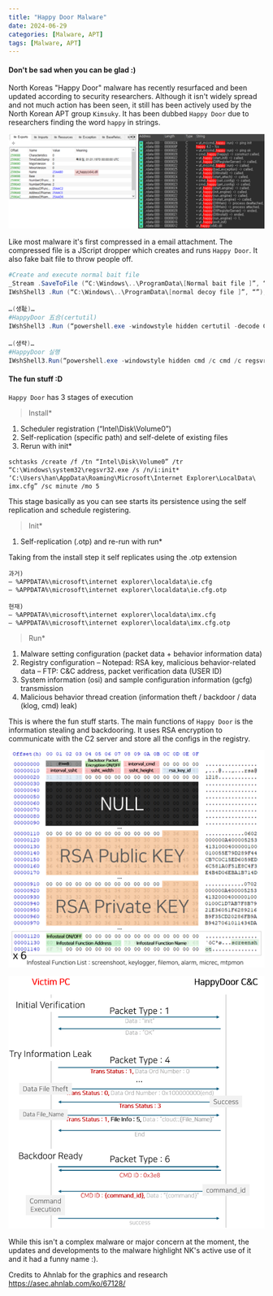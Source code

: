 ```yaml
---
title: "Happy Door Malware"
date: 2024-06-29
categories: [Malware, APT]
tags: [Malware, APT]
---
```


#### Don't be sad when you can be glad :)

North Koreas "Happy Door" malware has recently resurfaced and been updated according to security researchers. Although it isn't widely spread and not much action has been seen, it still has been actively used by the North Korean APT group `Kimsuky`. It has been dubbed `Happy Door` due to researchers finding the word `happy` in strings.

![debug strings](image.png)

Like most malware it's first compressed in a email attachment. The compressed file is a JScript dropper which creates and runs `Happy Door`. It also fake bait file to throw people off.

```powershell
#Create and execute normal bait file
_Stream .SaveToFile (“C:\Windows\..\ProgramData\[Normal bait file ]”, “2”);
IWshShell3 .Run (“C:\Windows\..\ProgramData\[normal decoy file ]”, “”);

…(생耻)…
#HappyDoor 五合(certutil)
IWshShell3 .Run (“powershell.exe -windowstyle hidden certutil -decode C:\Windows\..\ProgramData\[ Base64Encoded_HappyDoor ] C:\Windows\..\ProgramData\[ HappyDoor ]”, “0”, “true”);

…(생략)…
#HappyDoor 실행
IWshShell3.Run(“powershell.exe -windowstyle hidden cmd /c cmd /c regsvr32.exe /s /n /i:syrsd* C:\Windows\..\ProgramData\[HappyDoor]“, “0”, “true”);
```

#### The fun stuff :D

`Happy Door` has 3 stages of execution
> Install*
1. Scheduler registration (“Intel\Disk\Volume0”)
2. Self-replication (specific path) and self-delete of existing files
3. Rerun with init*

```
schtasks /create /f /tn “Intel\Disk\Volume0” /tr “C:\Windows\system32\regsvr32.exe /s /n/i:init* ‘C:\Users\han\AppData\Roaming\Microsoft\Internet Explorer\LocalData\ imx.cfg” /sc minute /mo 5
```

This stage basically as you can see starts its persistence using the self replication and schedule registering.

> Init*
1. Self-replication (.otp) and re-run with run*

Taking from the install step it self replicates using the .otp extension

```
과거)
– %APPDATA%\microsoft\internet explorer\localdata\ie.cfg
– %APPDATA%\microsoft\internet explorer\localdata\ie.cfg.otp
 
현재)
– %APPDATA%\microsoft\internet explorer\localdata\imx.cfg
– %APPDATA%\microsoft\internet explorer\localdata\imx.cfg.otp
```

>Run*

1. Malware setting configuration (packet data + behavior information data)
2. Registry configuration
– Notepad: RSA key, malicious behavior-related data
– FTP: C&C address, packet verification data (USER ID)
3. System information (osi) and sample configuration information (gcfg) transmission
4. Malicious behavior thread creation (information theft / backdoor / data (klog, cmd) leak)

This is where the fun stuff starts. The main functions of `Happy Door` is the information stealing and backdooring. It uses RSA encryption to communicate with the C2 server and store all the configs in the registry.

![alt text](image-1.png)

![alt text](image-2.png)

While this isn't a complex malware or major concern at the moment, the updates and developments to the malware highlight NK's active use of it and it had a funny name :). 

Credits to Ahnlab for the graphics and research https://asec.ahnlab.com/ko/67128/
